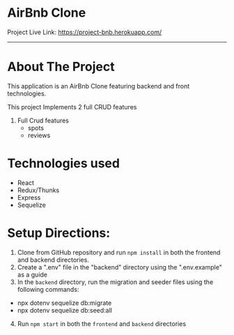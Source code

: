 # AirBnb Clone

Project Live Link:  https://project-bnb.herokuapp.com/

-----

# About The Project
This application is an AirBnb Clone featuring backend and front technologies. 


This project Implements 2 full CRUD features 
 1. Full Crud features
    - spots
    - reviews


# Technologies  used

- React
- Redux/Thunks
- Express
- Sequelize


# Setup Directions: 
1. Clone from GitHub repository and run `npm install` in both the frontend and backend directories.
2. Create a ".env" file in the "backend" directory using the ".env.example" as a guide
3. In the `backend` directory, run the migration and seeder files using the following commands:
  - npx dotenv sequelize db:migrate
  - npx dotenv sequelize db:seed:all
  
 4. Run `npm start` in both the `frontend` and `backend` directories

